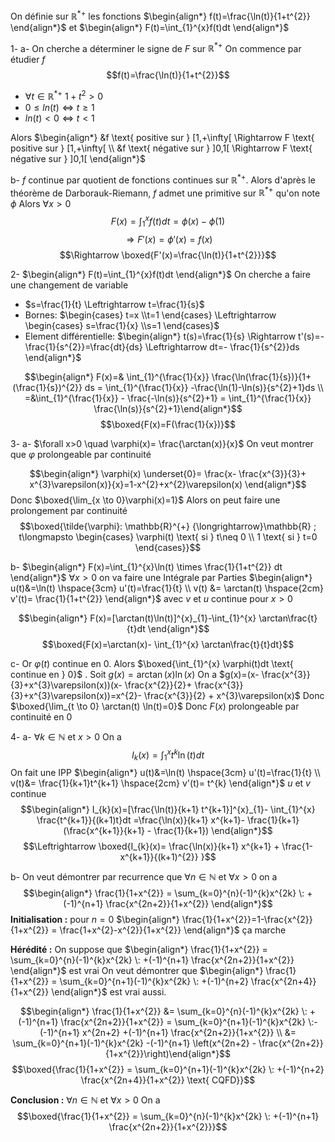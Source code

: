 On définie sur $\mathbb{R}^{*+}$ les fonctions $\begin{align*} f(t)=\frac{\ln(t)}{1+t^{2}} \end{align*}$ et $\begin{align*} F(t)=\int_{1}^{x}f(t)dt \end{align*}$

1-
a- On cherche a déterminer le signe de $F$ sur  $\mathbb{R}^{*+}$
On commence par étudier $f$
$$f(t)=\frac{\ln(t)}{1+t^{2}}$$
- $\forall t \in \mathbb{R}^{*+}$  $1+t^{2} >0$
- $0\leq ln(t) \Leftrightarrow t\geq1$
- $ln(t)<0 \Leftrightarrow t<1$

Alors   $\begin{align*} &f \text{  positive sur  }  [1,+\infty[ \Rightarrow F \text{  positive sur  } [1,+\infty[ \\ &f \text{  négative sur  }  ]0,1[ \Rightarrow F \text{  négative sur  } ]0,1[ \end{align*}$

b- $f$ continue par quotient de fonctions continues sur $\mathbb{R}^{*+}$. Alors d'après le théorème de Darborauk-Riemann, $f$ admet une primitive sur $\mathbb{R}^{*+}$ qu'on note $\phi$
Alors $\forall x>0$
$$F(x)=\int_{1}^{x}f(t)dt=\phi(x)-\phi(1)$$
$$\Rightarrow F'(x)=\phi'(x)=f(x)$$
$$\Rightarrow \boxed{F'(x)=\frac{\ln(t)}{1+t^{2}}}$$

2- $\begin{align*} F(t)=\int_{1}^{x}f(t)dt \end{align*}$  On cherche a faire une changement de variable
- $s=\frac{1}{t} \Leftrightarrow t=\frac{1}{s}$
- Bornes: $\begin{cases} t=x  \\t=1 \end{cases} \Leftrightarrow \begin{cases} s=\frac{1}{x}  \\s=1 \end{cases}$
- Element différentielle: $\begin{align*} t(s)=\frac{1}{s} \Rightarrow t'(s)=-\frac{1}{s^{2}}=\frac{dt}{ds} \Leftrightarrow dt=- \frac{1}{s^{2}}ds \end{align*}$

$$\begin{align*} F(x)=& \int_{1}^{\frac{1}{x}} \frac{\ln(\frac{1}{s})}{1+(\frac{1}{s})^{2}} ds = \int_{1}^{\frac{1}{x}} -\frac{\ln(1)-\ln(s)}{s^{2}+1}ds \\ =&\int_{1}^{\frac{1}{x}} - \frac{-\ln(s)}{s^{2}+1} = \int_{1}^{\frac{1}{x}} \frac{\ln(s)}{s^{2}+1}\end{align*}$$
$$\boxed{F(x)=F(\frac{1}{x})}$$

3- 
a- $\forall x>0 \quad \varphi(x)= \frac{\arctan(x)}{x}$ On veut montrer que $\varphi$ prolongeable par continuité

$$\begin{align*} \varphi(x) \underset{0}= \frac{x- \frac{x^{3}}{3}+ x^{3}\varepsilon(x)}{x}=1-x^{2}+x^{2}\varepsilon(x) \end{align*}$$
Donc $\boxed{\lim_{x \to 0}\varphi(x)=1}$
Alors on peut faire une prolongement par continuité
$$\boxed{\tilde{\varphi}: \mathbb{R}^{+} {\longrightarrow}\mathbb{R} ; t\longmapsto \begin{cases} \varphi(t) \text{  si  } t\neq 0  \\ 1 \text{ si  } t=0 \end{cases}}$$

b- $\begin{align*} F(x)=\int_{1}^{x}\ln(t) \times \frac{1}{1+t^{2}} dt \end{align*}$
$\forall x>0$ on va faire une Intégrale par Parties
$\begin{align*} u(t)&=\ln(t) \hspace{3cm} u'(t)=\frac{1}{t} \\ v(t) &= \arctan(t) \hspace{2cm} v'(t)= \frac{1}{1+t^{2}} \end{align*}$
avec $v$ et $u$ continue pour $x>0$

$$\begin{align*} F(x)=[\arctan(t)\ln(t)]^{x}_{1}-\int_{1}^{x} \arctan\frac{t}{t}dt \end{align*}$$
$$\boxed{F(x)=\arctan(x)- \int_{1}^{x} \arctan\frac{t}{t}dt}$$

c- Or $\varphi(t)$ continue en 0. Alors $\boxed{\int_{1}^{x} \varphi(t)dt \text{  continue en  } 0}$ .
Soit $g(x)=\arctan(x) \ln(x)$
On a $g(x)=(x- \frac{x^{3}}{3}+x^{3}\varepsilon(x))(x- \frac{x^{2}}{2}+ \frac{x^{3}}{3}+x^{3}\varepsilon(x))=x^{2}- \frac{x^{3}}{2} + x^{3}\varepsilon(x)$
Donc $\boxed{\lim_{t \to 0} \arctan(t) \ln(t)=0}$
Donc $F(x)$ prolongeable par continuité en $0$

4- 
a- $\forall k \in \mathbb{N}$ et $x>0$ On a 
$$I_{k}(x)=\int_{1}^{x}t^{k}\ln(t)dt$$
On fait une IPP
$\begin{align*} u(t)&=\ln(t) \hspace{3cm} u'(t)=\frac{1}{t} \\ v(t)&= \frac{1}{k+1}t^{k+1} \hspace{2cm} v'(t)= t^{k} \end{align*}$
$u$ et $v$ continue
$$\begin{align*} I_{k}(x)=[\frac{\ln(t)}{k+1} t^{k+1}]^{x}_{1}- \int_{1}^{x} \frac{t^{k+1}}{(k+1)t}dt =\frac{\ln(x)}{k+1} x^{k+1}- \frac{1}{k+1}(\frac{x^{k+1}}{k+1} - \frac{1}{k+1}) \end{align*}$$
$$\Leftrightarrow \boxed{I_{k}(x)= \frac{\ln(x)}{k+1} x^{k+1} + \frac{1-x^{k+1}}{(k+1)^{2}} }$$

b- On veut démontrer par recurrence que $\forall n \in \mathbb{N}$ et $\forall x>0$ on a 
$$\begin{align*} \frac{1}{1+x^{2}} = \sum_{k=0}^{n}(-1)^{k}x^{2k} \: +(-1)^{n+1} \frac{x^{2n+2}}{1+x^{2}} \end{align*}$$
**Initialisation :** pour $n=0$
$\begin{align*} \frac{1}{1+x^{2}}=1-\frac{x^{2}}{1+x^{2}} = \frac{1+x^{2}-x^{2}}{1+x^{2}} \end{align*}$ ça marche

**Hérédité :** On suppose que $\begin{align*} \frac{1}{1+x^{2}} = \sum_{k=0}^{n}(-1)^{k}x^{2k} \: +(-1)^{n+1} \frac{x^{2n+2}}{1+x^{2}} \end{align*}$ est vrai
On veut démontrer que $\begin{align*} \frac{1}{1+x^{2}} = \sum_{k=0}^{n+1}(-1)^{k}x^{2k} \: +(-1)^{n+2} \frac{x^{2n+4}}{1+x^{2}} \end{align*}$ est vrai aussi.

$$\begin{align*} \frac{1}{1+x^{2}} &= \sum_{k=0}^{n}(-1)^{k}x^{2k} \: +(-1)^{n+1} \frac{x^{2n+2}}{1+x^{2}} = \sum_{k=0}^{n+1}(-1)^{k}x^{2k} \:-(-1)^{n+1} x^{2n+2} +(-1)^{n+1} \frac{x^{2n+2}}{1+x^{2}} \\ &= \sum_{k=0}^{n+1}(-1)^{k}x^{2k} -(-1)^{n+1} \left(x^{2n+2} - \frac{x^{2n+2}}{1+x^{2}}\right)\end{align*}$$
$$\boxed{\frac{1}{1+x^{2}} = \sum_{k=0}^{n+1}(-1)^{k}x^{2k} \: +(-1)^{n+2} \frac{x^{2n+4}}{1+x^{2}} \text{  CQFD}}$$

**Conclusion :** $\forall n \in \mathbb{N}$ et $\forall x>0$ On a 
$$\boxed{\frac{1}{1+x^{2}} = \sum_{k=0}^{n}(-1)^{k}x^{2k} \: +(-1)^{n+1} \frac{x^{2n+2}}{1+x^{2}}}$$